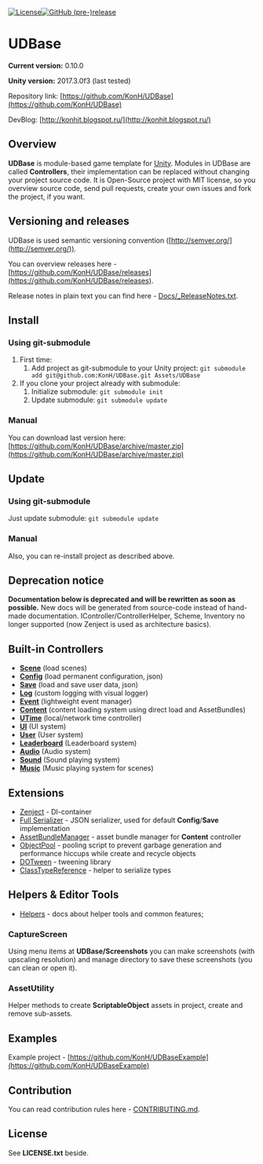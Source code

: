 [![License](https://img.shields.io/badge/license-MIT-blue.svg)](LICENSE.txt)[![GitHub (pre-)release](https://img.shields.io/github/release/konh/udbase/all.svg)](https://github.com/KonH/UDBase/releases)

# UDBase 

**Current version:** 0.10.0

**Unity version:** 2017.3.0f3 (last tested)

Repository link: [https://github.com/KonH/UDBase](https://github.com/KonH/UDBase)

DevBlog: [http://konhit.blogspot.ru/](http://konhit.blogspot.ru/)

## Overview

**UDBase** is module-based game template for [Unity](https://unity3d.com/). Modules in UDBase are called **Controllers**, their implementation can be replaced without changing your project source code. It is Open-Source project with MIT license, so you overview source code, send pull requests, create your own issues and fork the project, if you want.

## Versioning and releases

UDBase is used semantic versioning convention ([http://semver.org/](http://semver.org/)). 

You can overview releases here - [https://github.com/KonH/UDBase/releases](https://github.com/KonH/UDBase/releases).

Release notes in plain text you can find here - [Docs/_ReleaseNotes.txt](Docs/_ReleaseNotes.txt).

## Install

### Using git-submodule
1. First time: 
	1. Add project as git-submodule to your Unity project: `git submodule add git@github.com:KonH/UDBase.git Assets/UDBase`
2. If you clone your project already with submodule:
	1. Initialize submodule: `git submodule init`
	2. Update submodule: `git submodule update`

### Manual
You can download last version here: [https://github.com/KonH/UDBase/archive/master.zip](https://github.com/KonH/UDBase/archive/master.zip)

## Update

### Using git-submodule
Just update submodule: `git submodule update`

### Manual
Also, you can re-install project as described above.

## Deprecation notice
**Documentation below is deprecated and will be rewritten as soon as possible.** New docs will be generated from source-code instead of hand-made documentation. IController/ControllerHelper, Scheme, Inventory no longer supported (now Zenject is used as architecture basics).

## Built-in Controllers

- **[Scene](Docs/Scene.md)** (load scenes)
- **[Config](Docs/Config.md)** (load permanent configuration, json)
- **[Save](Docs/Save.md)** (load and save user data, json)
- **[Log](Docs/Log.md)** (custom logging with visual logger)
- **[Event](Docs/Event.md)** (lightweight event manager)
- **[Content](Docs/Content.md)** (content loading system using direct load and AssetBundles)
- **[UTime](Docs/UTime.md)** (local/network time controller)
- **[UI](Docs/UI.md)** (UI system)
- **[User](Docs/User.md)** (User system)
- **[Leaderboard](Docs/Leaderboard.md)** (Leaderboard system)
- **[Audio](Docs/Audio.md)** (Audio system)
- **[Sound](Docs/Sound.md)** (Sound playing system)
- **[Music](Docs/Music.md)** (Music playing system for scenes)

## Extensions
- [Zenject](https://github.com/modesttree/Zenject) - DI-container
- [Full Serializer](https://github.com/jacobdufault/fullserializer) - JSON serializer, used for default **Config**/**Save** implementation
- [AssetBundleManager](https://bitbucket.org/Unity-Technologies/assetbundledemo) - asset bundle manager for **Content** controller
- [ObjectPool](https://github.com/UnityPatterns/ObjectPool) - pooling script to prevent garbage generation and performance hiccups while create and recycle objects
- [DOTween](http://dotween.demigiant.com/) - tweening library
- [ClassTypeReference](https://github.com/rotorz/unity3d-class-type-reference) - helper to serialize types

## Helpers & Editor Tools

- [Helpers](Docs/Helpers.md) - docs about helper tools and common features;

### CaptureScreen

Using menu items at **UDBase/Screenshots** you can make screenshots (with upscaling resolution) and manage directory to save these screenshots (you can clean or open it).

### AssetUtility

Helper methods to create **ScriptableObject** assets in project, create and remove sub-assets.

## Examples
Example project - [https://github.com/KonH/UDBaseExample](https://github.com/KonH/UDBaseExample)

## Contribution

You can read contribution rules here - [CONTRIBUTING.md](CONTRIBUTING.md).

## License
See **LICENSE.txt** beside.
